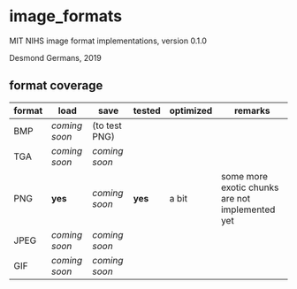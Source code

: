 # image_formats
MIT NIHS image format implementations, version 0.1.0

Desmond Germans, 2019

## format coverage

format | load          | save          | tested  | optimized | remarks
-------|---------------|---------------|---------|-----------|--------
BMP    | *coming soon* | (to test PNG) |         |           |
TGA    | *coming soon* | *coming soon* |         |           |
PNG    | **yes**       | *coming soon* | **yes** | a bit     | some more exotic chunks are not implemented yet
JPEG   | *coming soon* | *coming soon* |         |           |
GIF    | *coming soon* | *coming soon* |         |           |
